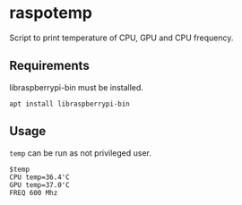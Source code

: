 # raspotemp

Script to print temperature of CPU, GPU and CPU frequency.

## Requirements

libraspberrypi-bin must be installed.

`apt install libraspberrypi-bin`

## Usage

`temp` can be run as not privileged user.

```
$temp
CPU temp=36.4'C
GPU temp=37.0'C
FREQ 600 Mhz
```
